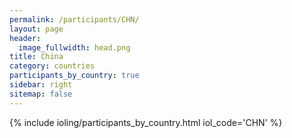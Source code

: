 ```yaml
---
permalink: /participants/CHN/
layout: page
header:
  image_fullwidth: head.png
title: China
category: countries
participants_by_country: true
sidebar: right
sitemap: false
---
```


{% include ioling/participants_by_country.html iol_code='CHN' %}